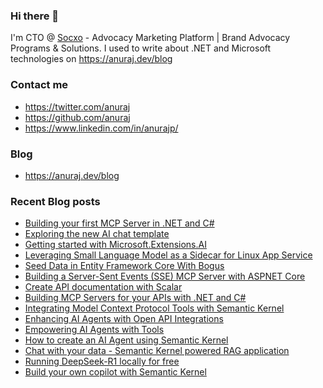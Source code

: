 ### Hi there 👋

I'm CTO @ [Socxo](https://www.socxo.com/) - Advocacy Marketing Platform | Brand Advocacy Programs &amp; Solutions. I used to write about .NET and Microsoft technologies on https://anuraj.dev/blog

### Contact me
* https://twitter.com/anuraj
* https://github.com/anuraj
* https://www.linkedin.com/in/anurajp/

### Blog
* https://anuraj.dev/blog

### Recent Blog posts
<!-- BLOGPOSTS:START -->
- [Building your first MCP Server in .NET and C#](https://anuraj.dev/blog/building-your-first-mcp-server-in-dotnet/)
- [Exploring the new AI chat template](https://anuraj.dev/blog/exploring-the-new-ai-chat-template/)
- [Getting started with Microsoft.Extensions.AI](https://anuraj.dev/blog/getting-started-with-microsoft-extensions-ai/)
- [Leveraging Small Language Model as a Sidecar for Linux App Service](https://anuraj.dev/blog/using-slm-as-sidecar-in-azure-appservice/)
- [Seed Data in Entity Framework Core With Bogus](https://anuraj.dev/blog/seed-entity-framework-core-with-bogus/)
- [Building a Server-Sent Events (SSE) MCP Server with ASPNET Core](https://anuraj.dev/blog/building-a-server-sent-events-sse-mcp-server-with-aspnetcore/)
- [Create API documentation with Scalar](https://anuraj.dev/blog/create-api-documentation-with-scalar/)
- [Building MCP Servers for your APIs with .NET and C#](https://anuraj.dev/blog/building-mcp-servers-for-your-apis/)
- [Integrating Model Context Protocol Tools with Semantic Kernel](https://anuraj.dev/blog/integrating-model-context-protocol-tools-with-semantic-kernel/)
- [Enhancing AI Agents with Open API Integrations](https://anuraj.dev/blog/enhancing-ai-agents-with-open-api/)
- [Empowering AI Agents with Tools](https://anuraj.dev/blog/empowering-ai-agents-with-tools/)
- [How to create an AI Agent using Semantic Kernel](https://anuraj.dev/blog/how-to-create-an-agent-using-semantic-kernel/)
- [Chat with your data - Semantic Kernel powered RAG application](https://anuraj.dev/blog/chat-with-your-data-semantic-kernel-powered-rag-application/)
- [Running DeepSeek-R1 locally for free](https://anuraj.dev/blog/run-deepseek-r1-locally-for-free/)
- [Build your own copilot with Semantic Kernel](https://anuraj.dev/blog/build-your-own-copilot-with-semantic-kernel/)
<!-- BLOGPOSTS:END -->
